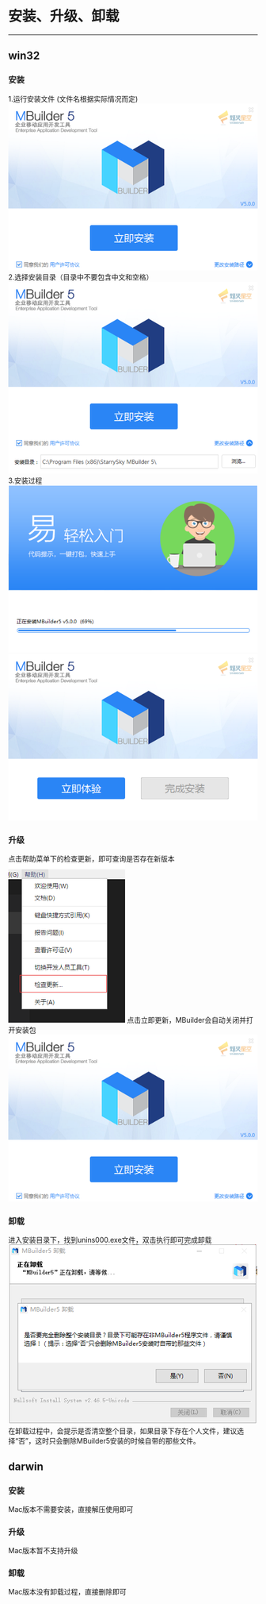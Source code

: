 # 安装、升级、卸载  

----------

<h2 id="cid_0">win32</h2>

<h3>安装</h3>
1.运行安装文件 (文件名根据实际情况而定)
<img src="image/install1.png"/> 
2.选择安装目录（目录中不要包含中文和空格）
<img src="image/install2.png"/> 
3.安装过程
<img src="image/install3.png"/> 
<img src="image/install4.png"/> 

<h3>升级</h3>
点击帮助菜单下的检查更新，即可查询是否存在新版本
<img src="image/install5.png"/> 
点击立即更新，MBuilder会自动关闭并打开安装包
<img src="image/install6.png"/> 

<h3>卸载</h3>
进入安装目录下，找到unins000.exe文件，双击执行即可完成卸载
<img src="image/install7.png"/> 
在卸载过程中，会提示是否清空整个目录，如果目录下存在个人文件，建议选择“否”，这时只会删除MBuilder5安装的时候自带的那些文件。

<h2 id="cid_1">darwin</h2>

<h3>安装</h3>
Mac版本不需要安装，直接解压使用即可

<h3>升级</h3>
Mac版本暂不支持升级

<h3>卸载</h3>
Mac版本没有卸载过程，直接删除即可